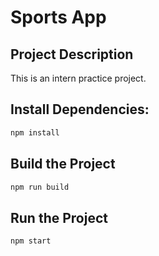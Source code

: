 # Sports App

## Project Description

This is an intern practice project.

## Install Dependencies:

```bash
npm install
```

## Build the Project

```bash
npm run build
```

## Run the Project

```bash
npm start
```
